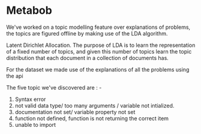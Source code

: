 # Metabob

We've worked on a topic modelling feature over explanations of problems, the topics are figured offline by making use of the LDA algorithm.

Latent Dirichlet Allocation. The purpose of LDA is to learn the representation of a fixed number of topics, and given this number of topics learn the topic distribution that each document in a collection of documents has.

For the dataset we made use of the explanations of all the problems using the api

The five topic we've discovered are : - 
1) Syntax error
2) not valid data type/ too many arguments / variable not intialized. 
3) documentation not set/ variable property not set  
4) function not defined, function is not returning the correct item  
5) unable to import
